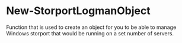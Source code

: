 # New-StorportLogmanObject
Function that is used to create an object for you to be able to manage Windows storport that would be running on a set number of servers.